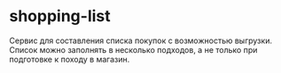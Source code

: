 # shopping-list
Сервис для составления списка покупок с возможностью выгрузки. Список можно заполнять в несколько подходов, а не только при подготовке к походу в магазин.